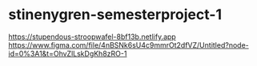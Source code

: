 # stinenygren-semesterproject-1
https://stupendous-stroopwafel-8bf13b.netlify.app
https://www.figma.com/file/4nBSNk6sU4c9mmrOt2dfVZ/Untitled?node-id=0%3A1&t=OhvZlLskDgKh8zRO-1
